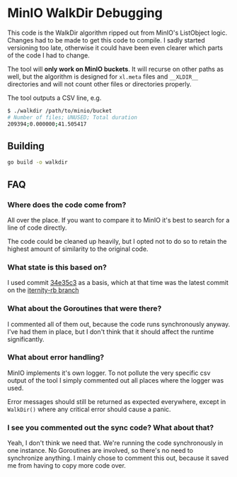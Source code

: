 # MinIO WalkDir Debugging

This code is the WalkDir algorithm ripped out from MinIO's ListObject
logic. Changes had to be made to get this code to compile. I sadly
started versioning too late, otherwise it could have been even clearer
which parts of the code I had to change.

The tool will **only work on MinIO buckets**. It will recurse on other
paths as well, but the algorithm is designed for `xl.meta` files and
`__XLDIR__` directories and will not count other files or directories
properly.

The tool outputs a CSV line, e.g.

```bash
$ ./walkdir /path/to/minio/bucket
# Number of files; UNUSED; Total duration
209394;0.000000;41.505417
```

## Building

```bash
go build -o walkdir
```

## FAQ

### Where does the code come from?

All over the place. If you want to compare it to MinIO it's best to search
for a line of code directly.

The code could be cleaned up heavily, but I opted not to do so to retain
the highest amount of similarity to the original code.

### What state is this based on?

I used commit
[34e35c3](https://github.com/iternity-dotcom/minio/commit/34e35c366fff7b7e598b26d1fd7227f7ab4f135f)
as a basis, which at that time was the latest commit on the
[iternity-rb branch](https://github.com/iternity-dotcom/minio/tree/iternity-rb)

### What about the Goroutines that were there?

I commented all of them out, because the code runs synchronously anyway.
I've had them in place, but I don't think that it should affect the
runtime significantly.

### What about error handling?

MinIO implements it's own logger. To not pollute the very specific csv
output of the tool I simply commented out all places where the logger was
used.

Error messages should still be returned as expected everywhere, except in
`WalkDir()` where any critical error should cause a panic.

### I see you commented out the sync code? What about that?

Yeah, I don't think we need that. We're running the code synchronously in
one instance. No Goroutines are involved, so there's no need to
synchronize anything. I mainly chose to comment this out, because it saved
me from having to copy more code over.
